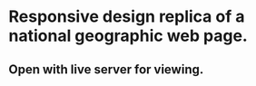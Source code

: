 # Responsive design replica of a national geographic web page.
## Open with live server for viewing.

